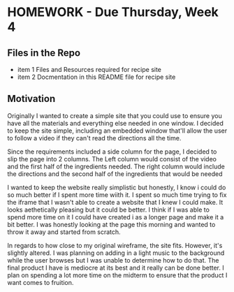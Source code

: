 # HOMEWORK - Due Thursday, Week 4

## Files in the Repo

* item 1 Files and Resources required for recipe site
* item 2 Docmentation in this README file for recipe site

## Motivation

Originally I wanted to create a simple site that you could use to ensure you have all the materials and everything else needed in one window. I decided to keep the site simple, including an embedded window that'll allow the user to follow a video if they can't read the directions all the time.

Since the requirements included a side column for the page, I decided to slip the page into 2 columns. The Left column would consist of the video and the first half of the ingredients needed. The right column would include the directions and the second half of the ingredients that would be needed

I wanted to keep the website really simplistic but honestly, I know i could do so much better if I spent more time wiith it. I spent so much time trying to fix the iframe that I wasn't able to create a website that I knew I could make. It looks aethetically pleasing but it could be better. I think if I was able to spend more time on it I could have created i as a longer page and make it a bit better. I was honestly looking at the page this morning and wanted to throw it away and started from scratch.

In regards to how close to my original wireframe, the site fits. However, it's slightly altered. I was planning on adding in a light music to the background while the user browses but I was unable to determine how to do that. The final product I have is mediocre at its best and it really can be done better. I plan on spending a lot more time on the midterm to ensure that the product I want comes to fruition. 